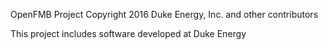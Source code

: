 OpenFMB Project 
Copyright 2016 Duke Energy, Inc. and other contributors

This project includes software developed at 
Duke Energy
